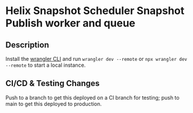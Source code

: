 # Helix Snapshot Scheduler Snapshot Publish worker and queue

## Description
Install the [wrangler CLI](https://developers.cloudflare.com/workers/wrangler/install-and-update/) and run `wrangler dev --remote` or `npx wrangler dev --remote` to start a local instance.

## CI/CD & Testing Changes
Push to a branch to get this deployed on a CI branch for testing; push to main to get this deployed to production.